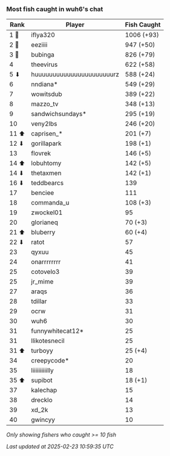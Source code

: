 ### Most fish caught in wuh6's chat
| Rank | Player | Fish Caught |
|------|--------|-----------|
| 1 🥇  | iflya320  | 1006 (+93) |
| 2 🥈  | eeziiii  | 947 (+50) |
| 3 🥉  | bubinga  | 826 (+79) |
| 4  | theevirus  | 622 (+58) |
| 5 ⬇ | huuuuuuuuuuuuuuuuuuuuuurz  | 588 (+24) |
| 6  | nndiana*  | 549 (+29) |
| 7  | wowitsdub  | 389 (+22) |
| 8  | mazzo_tv  | 348 (+13) |
| 9  | sandwichsundays*  | 295 (+19) |
| 10  | veny2lbs  | 246 (+20) |
| 11 ⬆ | caprisen_*  | 201 (+7) |
| 12 ⬇ | gorillapark  | 198 (+1) |
| 13  | flovrek  | 146 (+5) |
| 14 ⬆ | lobuhtomy  | 142 (+5) |
| 14 ⬇ | thetaxmen  | 142 (+1) |
| 16 ⬇ | teddbearcs  | 139 |
| 17  | benciee  | 111 |
| 18  | commanda_u  | 108 (+3) |
| 19  | zwockel01  | 95 |
| 20  | glorianeq  | 70 (+3) |
| 21 ⬆ | bluberry  | 60 (+4) |
| 22 ⬇ | ratot  | 57 |
| 23  | qyxuu  | 45 |
| 24  | onarrrrrrrr  | 41 |
| 25  | cotovelo3  | 39 |
| 25  | jr_mime  | 39 |
| 27  | araqs  | 36 |
| 28  | tdillar  | 33 |
| 29  | ocrw  | 31 |
| 30  | wuh6  | 30 |
| 31  | funnywhitecat12*  | 25 |
| 31  | llikotesnecil  | 25 |
| 31 ⬆ | turboyy  | 25 (+4) |
| 34  | creepycode*  | 20 |
| 35  | liiiiiiiiiilly  | 18 |
| 35 ⬆ | supibot  | 18 (+1) |
| 37  | kalechap  | 15 |
| 38  | drecklo  | 14 |
| 39  | xd_2k  | 13 |
| 40  | gwincyy  | 10 |

_Only showing fishers who caught >= 10 fish_

_Last updated at 2025-02-23 10:59:35 UTC_
